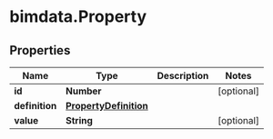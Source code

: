# bimdata.Property

## Properties
Name | Type | Description | Notes
------------ | ------------- | ------------- | -------------
**id** | **Number** |  | [optional] 
**definition** | [**PropertyDefinition**](PropertyDefinition.md) |  | 
**value** | **String** |  | [optional] 


